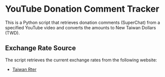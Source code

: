 # YouTube Donation Comment Tracker

This is a Python script that retrieves donation comments (SuperChat) from a specified YouTube video and converts the amounts to New Taiwan Dollars (TWD).

## Exchange Rate Source

The script retrieves the current exchange rates from the following website:
- [Taiwan Rter](https://tw.rter.info/capi.php)